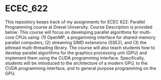 # ECEC_622
This repository keeps track of my assignments for ECEC 622: Parallel Programming course at Drexel University. Course Description is provided below:
This course will focus on developing parallel algorithms for multi-core CPUs using: (1) OpenMP, a progamming interface for shared-memory parallel computers, (2) streaming SIMD extensions (SSE2), and (3) the pthread multi-threading library. The course will also teach students how to develop parallel algorithms for the graphics processing unit (GPU) and implement them using the CUDA programming interface. Specifically, students will be introduced to the architecture of a modern GPU, to the CUDA programming interface, and to general purpose programming on the GPU.
